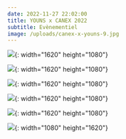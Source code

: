 ```yaml
---
date: 2022-11-27 22:02:00
title: YOUNS x CANEX 2022
subtitle: Evènementiel
image: /uploads/canex-x-youns-9.jpg
---
```

![](/uploads/canex-x-youns-2.jpg){: width="1620" height="1080"}

![](/uploads/canex-x-youns-7.jpg){: width="1620" height="1080"}

![](/uploads/canex-x-youns-1.jpg){: width="1620" height="1080"}

![](/uploads/canex-x-youns-3.jpg){: width="1620" height="1080"}

![](/uploads/canex-x-youns-6.jpg){: width="1620" height="1080"}

![](/uploads/canex-x-youns-5.jpg){: width="1080" height="1620"}